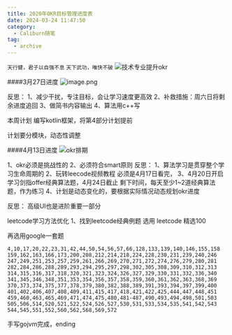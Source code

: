 ```yaml
---
title: 2020年OKR目标管理进度表
date: 2024-03-24 11:47:50
category:
  - Caliburn随笔
tag:
  - archive
---
```


`天行健，君子以自强不息`
`天下武功，唯快不破`
![技术专业提升okr](https://upload-images.jianshu.io/upload_images/5526061-9ea7630f9c4cddba.jpg?imageMogr2/auto-orient/strip%7CimageView2/2/w/1240)


####3月27日进度
![image.png](https://upload-images.jianshu.io/upload_images/5526061-0f8b6e2e3b30c390.png?imageMogr2/auto-orient/strip%7CimageView2/2/w/1240)

反思：
1、减少干扰，专注目标，会让学习速度更高效
2、补救措施：周六日将剩余进度追回
3、做简书内容输出
4、算法用c++写

本周计划
编写kotlin框架，将第4部分计划提前

计划要分模块，动态性调整

####4月13日进度
![okr排期](https://upload-images.jianshu.io/upload_images/5526061-44ebc421d92e74fe.png?imageMogr2/auto-orient/strip%7CimageView2/2/w/1240)

1、okr必须是挑战性的
2、必须符合smart原则
反思：
1、算法学习是贯穿整个学习生命周期的
2、玩转leecode视频教程 必须是4月17日看完，
3、4月20日开启学习剑指offer经典算法题，4月24日截止
剩下时间，每天至少1~2道经典算法题，作为练习
4、计划是动态变化的，要根据实际情况动态规划okr进度

反思：
高级UI也是进阶重要一部分


leetcode学习方法优化
1、找到leetcode经典例题 选用 leetcode 精选100

再选用google一套题
```
4,10,17,20,22,23,31,42,44,50,54,56,57,66,128,133,139,140,146,155,158
159,162,163,166,173,200,208,212,214,218,224,228,230,231,239,240,246
247,249,251,253,257,259,261,266,269,270,271,272,274,276,279,280,281
282,284,286,288,289,293,294,295,297,298,302,305,308,309,310,312,313
314,315,316,317,318,320,321,323,324,326,327,329,330,331,332,336,340
341,345,346,348,351,353,354,356,357,358,359,360,361,362,363,368,369
370,373,374,375,377,378,379,380,382,388,389,391,393,394,397,399,400
401,402,406,407,408,409,411,415,417,418,421,422,425,444,447,448,451
459,460,463,465,469,471,474,475,480,481-487,490,493,494,498,501,503
505,506,514,520,521,522,524,526,527,530,531,533,534,535,541,542,543
544,545,551,552,560,562,568,569,572
```

手写gojvm完成，ending

